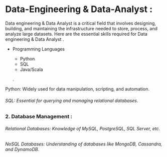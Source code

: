 # Data-Engineering & Data-Analyst :
Data engineering & Data Analyst is a critical field that involves designing, building, and maintaining the infrastructure needed to store, process, and analyze large datasets. Here are the essential skills required for Data engineering & Data Analyst .

<ul>
        <li>Programming Languages</li>
        <ul>
            <li>Python</li>
            <li>SQL</li>
            <li>Java/Scala</li>
        </ul>
</ul>
<h7><ul>.</ul>Python: Widely used for data manipulation, scripting, and automation.<h7>
<h6>SQL: Essential for querying and managing relational databases.<h6>
<h3>2. Database Management : </h3>
<h6>Relational Databases: Knowledge of MySQL, PostgreSQL, SQL Server, etc.<h6>
<h6>NoSQL Databases: Understanding of databases like MongoDB, Cassandra, and DynamoDB.<h6>
